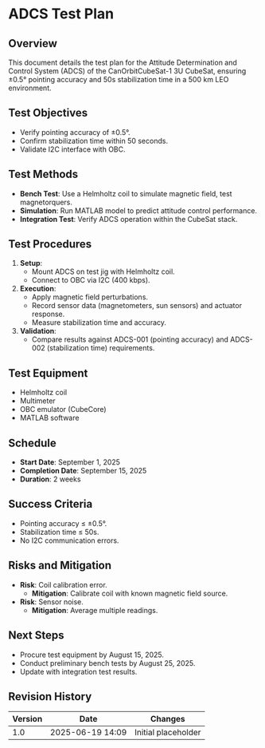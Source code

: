 # ADCS Test Plan
## Overview
This document details the test plan for the Attitude Determination and Control System (ADCS) of the CanOrbitCubeSat-1 3U CubeSat, ensuring ±0.5° pointing accuracy and 50s stabilization time in a 500 km LEO environment.

## Test Objectives
- Verify pointing accuracy of ±0.5°.
- Confirm stabilization time within 50 seconds.
- Validate I2C interface with OBC.

## Test Methods
- **Bench Test**: Use a Helmholtz coil to simulate magnetic field, test magnetorquers.
- **Simulation**: Run MATLAB model to predict attitude control performance.
- **Integration Test**: Verify ADCS operation within the CubeSat stack.

## Test Procedures
1. **Setup**:
   - Mount ADCS on test jig with Helmholtz coil.
   - Connect to OBC via I2C (400 kbps).
2. **Execution**:
   - Apply magnetic field perturbations.
   - Record sensor data (magnetometers, sun sensors) and actuator response.
   - Measure stabilization time and accuracy.
3. **Validation**:
   - Compare results against ADCS-001 (pointing accuracy) and ADCS-002 (stabilization time) requirements.

## Test Equipment
- Helmholtz coil
- Multimeter
- OBC emulator (CubeCore)
- MATLAB software

## Schedule
- **Start Date**: September 1, 2025
- **Completion Date**: September 15, 2025
- **Duration**: 2 weeks

## Success Criteria
- Pointing accuracy ≤ ±0.5°.
- Stabilization time ≤ 50s.
- No I2C communication errors.

## Risks and Mitigation
- **Risk**: Coil calibration error.
  - **Mitigation**: Calibrate coil with known magnetic field source.
- **Risk**: Sensor noise.
  - **Mitigation**: Average multiple readings.

## Next Steps
- Procure test equipment by August 15, 2025.
- Conduct preliminary bench tests by August 25, 2025.
- Update with integration test results.

## Revision History
| Version | Date             | Changes             |
|---------|------------------|---------------------|
| 1.0     | 2025-06-19 14:09 | Initial placeholder |# ADCS Test Plan\n## Overview\nThis document details the test plan for the ADCS subsystem.\n## Next Steps\n- To be developed during testing phase.
